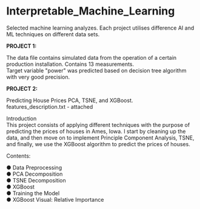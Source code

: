 # Interpretable_Machine_Learning
Selected machine learning analyzes. Each project utilises difference AI and ML techniques on different data sets.

**PROJECT 1:**

The data file contains simulated data from the operation of a certain production installation. Contains 13 measurements.<br> 
Target variable "power" was predicted based on decision tree algorithm with very good precision. <br> 

**PROJECT 2:**

Predicting House Prices PCA, TSNE, and XGBoost. <br> 
features_description.txt - attached

Introduction  <br> 
This project consists of applying different techniques with the purpose of predicting the prices of houses in Ames, Iowa. I start by cleaning up the data, and then move on to implement Principle Component Analysis, TSNE, and finally, we use the XGBoost algorithm to predict the prices of houses.

Contents:

● Data Preprocessing <br> 
● PCA Decomposition <br> 
● TSNE Decomposition <br> 
● XGBoost <br> 
● Training the Model <br> 
● XGBoost Visual: Relative Importance <br> 
